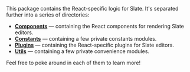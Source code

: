 This package contains the React-specific logic for Slate. It's separated further into a series of directories:

- [**Components**](./src/components) — containing the React components for rendering Slate editors.
- [**Constants**](./src/constants) — containing a few private constants modules.
- [**Plugins**](./src/plugins) — containing the React-specific plugins for Slate editors.
- [**Utils**](./src/utils) — containing a few private convenience modules.

Feel free to poke around in each of them to learn more!
